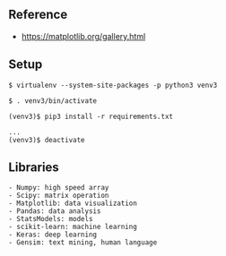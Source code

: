 ## Reference
- https://matplotlib.org/gallery.html

## Setup
```
$ virtualenv --system-site-packages -p python3 venv3

$ . venv3/bin/activate

(venv3)$ pip3 install -r requirements.txt

...
(venv3)$ deactivate
```


## Libraries
    - Numpy: high speed array
    - Scipy: matrix operation
    - Matplotlib: data visualization
    - Pandas: data analysis
    - StatsModels: models
    - scikit-learn: machine learning
    - Keras: deep learning
    - Gensim: text mining, human language